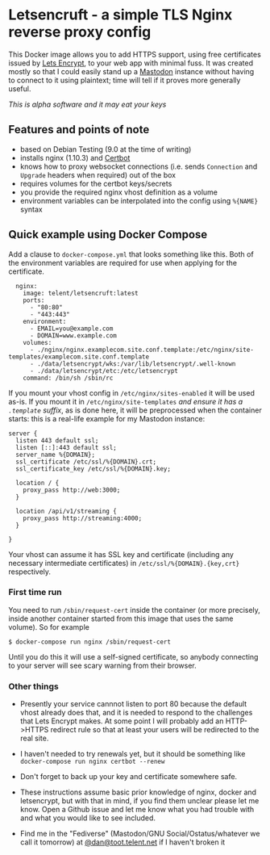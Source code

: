 # Letsencruft - a simple TLS Nginx reverse proxy config

This Docker image allows you to add HTTPS support, using free
certificates issued by [Lets Encrypt](https://letsencrypt.org/), to
your web app with minimal fuss.  It was created mostly so that I could
easily stand up
a
[Mastodon](https://github.com/tootsuite/mastodon/blob/master/README.md) instance
without having to connect to it using plaintext; time will tell if it
proves more generally useful.

*This is alpha software and it may eat your keys*


## Features and points of note

* based on Debian Testing (9.0 at the time of writing)
* installs nginx (1.10.3) and [Certbot](https://certbot.eff.org/)
* knows how to proxy websocket connections (i.e. sends `Connection` and
  `Upgrade` headers when required) out of the box
* requires volumes for the certbot keys/secrets
* you provide the required nginx vhost definition as a volume
* environment variables can be interpolated into the config using `%{NAME}`
  syntax 

## Quick example using Docker Compose

Add a clause to `docker-compose.yml` that looks something like this.
Both of the environment variables are required for use when applying
for the certificate.

```
  nginx:
    image: telent/letsencruft:latest
    ports:
      - "80:80"
      - "443:443"
    environment:
      - EMAIL=you@example.com
      - DOMAIN=www.example.com
    volumes:
      - ./nginx/nginx.examplecom.site.conf.template:/etc/nginx/site-templates/examplecom.site.conf.template
      - ./data/letsencrypt/wks:/var/lib/letsencrypt/.well-known
      - ./data/letsencrypt/etc:/etc/letsencrypt
    command: /bin/sh /sbin/rc
```

If you mount your vhost config in `/etc/nginx/sites-enabled` it will
be used as-is.  If you mount it in `/etc/nginx/site-templates` _and ensure it has a `.template` suffix_, as is
done here, it will be preprocessed when the container starts: this is a
real-life example for my Mastodon instance:


```
server {
  listen 443 default ssl;
  listen [::]:443 default ssl;
  server_name %{DOMAIN};
  ssl_certificate /etc/ssl/%{DOMAIN}.crt;
  ssl_certificate_key /etc/ssl/%{DOMAIN}.key;

  location / {
    proxy_pass http://web:3000;
  }

  location /api/v1/streaming {
    proxy_pass http://streaming:4000;
  } 

}
```

Your vhost can assume it has SSL key and certificate (including any
necessary intermediate certificates) in `/etc/ssl/%{DOMAIN}.{key,crt}`
respectively.


### First time run

You need to run `/sbin/request-cert` inside the container (or more
precisely, inside another container started from this image that uses
the same volume).  So for example

    $ docker-compose run nginx /sbin/request-cert

Until you do this it will use a self-signed certificate, so anybody
connecting to your server will see scary warning from their browser.

### Other things

* Presently your service cannnot listen to port 80 because the default
vhost already does that, and it is needed to respond to the challenges
that Lets Encrypt makes.  At some point I will probably add an
HTTP->HTTPS redirect rule so that at least your users will be
redirected to the real site.

* I haven't needed to try renewals yet, but it should be something like
`docker-compose run nginx certbot --renew`

* Don't forget to back up your key and certificate somewhere safe.

* These instructions assume basic prior knowledge of nginx, docker and
  letsencrypt, but with that in mind, if you find them unclear please
  let me know.  Open a Github issue and let me know what you had
  trouble with and what you would like to see included.

* Find me in the "Fediverse" (Mastodon/GNU Social/Ostatus/whatever we
call it tomorrow)
at [@dan@toot.telent.net](https://toot.telent.net/@dan) if I haven't broken it
